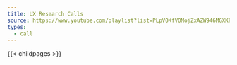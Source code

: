 ```yaml
---
title: UX Research Calls
source: https://www.youtube.com/playlist?list=PLpV0KfVOMojZxAZW946MGXKP_w95G1X2j
types:
  - call
---
```


{{< childpages >}}
